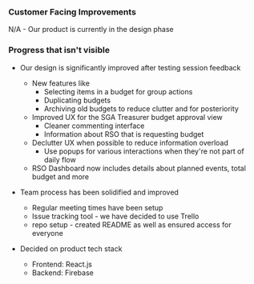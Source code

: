 ### Customer Facing Improvements
N/A - Our product is currently in the design phase

### Progress that isn't visible
- Our design is significantly improved after testing session feedback
	- New features like 
		- Selecting items in a budget for group actions
		- Duplicating budgets
		- Archiving old budgets to reduce clutter and for posteriority 
	- Improved UX for the SGA Treasurer budget approval view
		- Cleaner commenting interface
		- Information about RSO that is requesting budget
	- Declutter UX when possible to reduce information overload
		- Use popups for various interactions when they're not part of daily flow
	- RSO Dashboard now includes details about planned events, total budget and more
	
- Team process has been solidified and improved
	- Regular meeting times have been setup
	- Issue tracking tool - we have decided to use Trello
	- repo setup - created README as well as ensured access for everyone

- Decided on product tech stack
	- Frontend: React.js
	- Backend: Firebase

